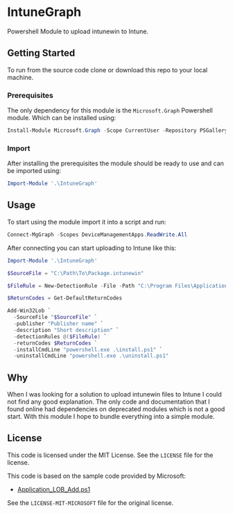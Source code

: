 # IntuneGraph
Powershell Module to upload intunewin to Intune.

## Getting Started
To run from the source code clone or download this repo to your local machine.

### Prerequisites
The only dependency for this module is the `Microsoft.Graph` Powershell module.
Which can be installed using:

```Powershell
Install-Module Microsoft.Graph -Scope CurrentUser -Repository PSGallery -Force
```

### Import
After installing the prerequisites the module should be ready to use and can be imported using:

```Powershell
Import-Module '.\IntuneGraph'
```

## Usage
To start using the module import it into a script and run:

```Powershell
Connect-MgGraph -Scopes DeviceManagementApps.ReadWrite.All
```

After connecting you can start uploading to Intune like this:

```Powershell
Import-Module '.\IntuneGraph'

$SourceFile = "C:\Path\To\Package.intunewin"

$FileRule = New-DetectionRule -File -Path "C:\Program Files\Application" -FileOrFolderName "application.exe" -FileDetectionType exists -check32BitOn64System False

$ReturnCodes = Get-DefaultReturnCodes

Add-Win32Lob `
  -SourceFile "$SourceFile" `
  -publisher "Publisher name" `
  -description "Short description" `
  -detectionRules @($FileRule) `
  -returnCodes $ReturnCodes `
  -installCmdLine "powershell.exe .\install.ps1" `
  -uninstallCmdLine "powershell.exe .\uninstall.ps1"
```

## Why
When I was looking for a solution to upload intunewin files to Intune I could not find any good explanation.
The only code and documentation that I found online had dependencies on deprecated modules which is not a good start.
With this module I hope to bundle everything into a simple module.

## License
This code is licensed under the MIT License.
See the `LICENSE` file for the license.

This code is based on the sample code provided by Microsoft:
- [Application_LOB_Add.ps1](https://github.com/microsoftgraph/powershell-intune-samples/blob/master/LOB_Application/Application_LOB_Add.ps1)

See the `LICENSE-MIT-MICROSOFT` file for the original license.